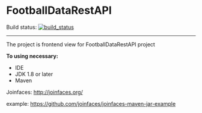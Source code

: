 # FootballDataRestAPI
Build status: [![build_status](https://travis-ci.com/AnGo84/FootballDataRestAPI.svg?branch=master)](https://travis-ci.com/AnGo84/FootballDataRestAPI.svg)
- - -
The project is frontend view for FootballDataRestAPI project

**To using necessary:**

- IDE
- JDK 1.8 or later
- Maven

Joinfaces:
http://joinfaces.org/

example: https://github.com/joinfaces/joinfaces-maven-jar-example
